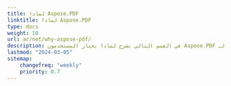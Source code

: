 ```yaml
---
title: لماذا Aspose.PDF
linktitle: لماذا Aspose.PDF
type: docs
weight: 10
url: ar/net/why-aspose-pdf/
description: في القسم التالي نشرح لماذا يختار المستخدمون Aspose.PDF لـ .NET للعمل مع الوثائق.
lastmod: "2024-03-05"
sitemap:
    changefreq: "weekly"
    priority: 0.7
---
```

